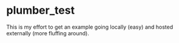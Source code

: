 # plumber_test

This is my effort to get an example going locally (easy) and hosted externally (more fluffing around).
